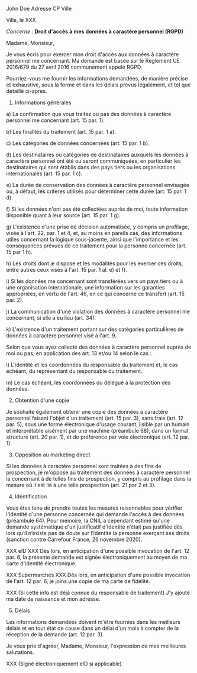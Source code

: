 John Doe
Adresse
CP Ville


Ville, le XXX


_Concerne_ : **Droit d'accès à mes données à caractère personnel (RGPD)**


Madame,
Monsieur,

Je vous écris pour exercer mon droit d'accès aux données à caractère personnel me concernant. Ma demande est basée sur le Règlement UE 2016/679 du 27 avril 2016 communément appelé RGPD.

Pourriez-vous me fournir les informations demandées, de manière précise et exhaustive, sous la forme et dans les délais prévus légalement, et tel que détaillé ci-après.

1. Informations générales

a) La confirmation que vous traitez ou pas des données à caractère personnel me concernant (art. 15 par. 1).

b) Les finalités du traitement (art. 15 par. 1 a).

c) Les catégories de données concernées (art. 15 par. 1 b).

d) Les destinataires ou catégories de destinataires auxquels les données à caractère personnel ont été ou seront communiquées, en particulier les destinataires qui sont établis dans des pays tiers ou les organisations internationales (art. 15 par. 1 c).

e) La durée de conservation des données à caractère personnel envisagée ou, à défaut, les critères utilisés pour déterminer cette durée (art. 15 par. 1 d).

f) Si les données n'ont pas été collectées auprès de moi, toute information disponible quant à leur source (art. 15 par. 1 g).

g) L'existence d'une prise de décision automatisée, y compris un profilage, visée à l'art. 22, par. 1 et 4, et, au moins en pareils cas, des informations utiles concernant la logique sous-jacente, ainsi que l'importance et les conséquences prévues de ce traitement pour la personne concernée (art. 15 par 1 h).

h) Les droits dont je dispose et les modalités pour les exercer ces droits, entre autres ceux visés à l'art. 15 par. 1 al. e) et f).

i) Si les données me concernant sont transférées vers un pays tiers ou à une organisation internationale, une information sur les garanties appropriées, en vertu de l'art. 46, en ce qui concerne ce transfert (art. 15 par. 2).

j) La communication d'une violation des données à caractère personnel me concernant, si elle a eu lieu (art. 34).

k) L'existence d'un traitement portant sur des catégories particulières de données à caractère personnel visé à l'art. 9.

Selon que vous ayez collecté des données à caractère personnel auprès de moi ou pas, en application des art. 13 et/ou 14 selon le cas :

l) L'identité et les coordonnées du responsable du traitement et, le cas échéant, du représentant du responsable du traitement.

m) Le cas échéant, les coordonnées du délégué à la protection des données.

2. Obtention d'une copie

Je souhaite également obtenir une copie des données à caractère personnel faisant l'objet d'un traitement (art. 15 par. 3), sans frais (art. 12 par. 5), sous une forme électronique d'usage courant, lisible par un humain et interprétable aisément par une machine (préambule 68), dans un format structuré (art. 20 par. 1), et de préférence par voie électronique (art. 12 par. 1).

3. Opposition au marketing direct

Si les données à caractère personnel sont traitées à des fins de prospection, je m'oppose au traitement des données à caractère personnel la concernant à de telles fins de prospection, y compris au profilage dans la mesure où il est lié à une telle prospection (art. 21 par 2 et 3).

4. Identification

Vous êtes tenu de prendre toutes les mesures raisonnables pour vérifier l'identité d'une personne concernée qui demande l'accès à des données (préambule 64). Pour mémoire, la CNIL a cependant estimé qu'une demande systématique d'un justificatif d'identité n’était pas justifiée dès lors qu’il n’existe pas de doute sur l’identité la personne exerçant ses droits (sanction contre Carrefour France, 26 novembre 2020).

XXX eID XXX Dès lors, en anticipation d'une possible invocation de l'art. 12 par. 6, la présente demande est signée électroniquement au moyen de ma carte d'identité électronique.

XXX Supermarchés XXX Dès lors, en anticipation d'une possible invocation de l'art. 12 par. 6, je joins une copie de ma carte de fidélité.

XXX (Si cette info est déjà connue du responsable de traitement) J'y ajoute ma date de naissance et mon adresse.

5. Délais

Les informations demandées doivent m'être fournies dans les meilleurs délais et en tout état de cause dans un délai d'un mois à compter de la réception de la demande (art. 12 par. 3).


Je vous prie d'agréer, Madame, Monsieur, l'expression de mes meilleures salutations.


XXX
(Signé électroniquement eID si applicable)
